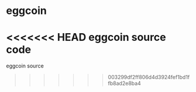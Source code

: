 eggcoin
=======

<<<<<<< HEAD
eggcoin source code
=======
eggcoin source
>>>>>>> 003299df2ff806d4d3924fef1bd1ffb8ad2e8ba4
